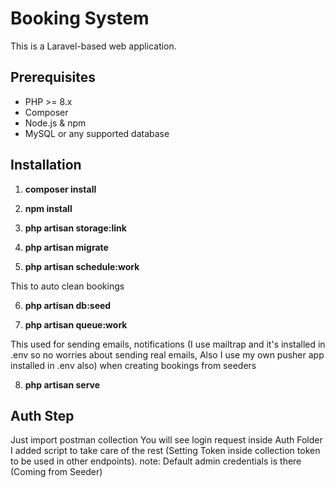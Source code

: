 # Booking System

This is a Laravel-based web application.

## Prerequisites

- PHP >= 8.x  
- Composer  
- Node.js & npm  
- MySQL or any supported database  

## Installation

1. **composer install**  

2. **npm install**  

3. **php artisan storage:link**

4. **php artisan migrate**  

5. **php artisan schedule:work**

This to auto clean bookings

6. **php artisan db:seed**  

7. **php artisan queue:work** 

This used for sending emails, notifications (I use mailtrap and it's installed in .env so no worries about sending real emails, Also I use my own pusher app installed in .env also) when creating bookings from seeders

8. **php artisan serve**


## Auth Step

Just import postman collection
You will see login request inside Auth Folder
I added script to take care of the rest (Setting Token inside collection token to be used in other endpoints).
note: Default admin credentials is there (Coming from Seeder)
